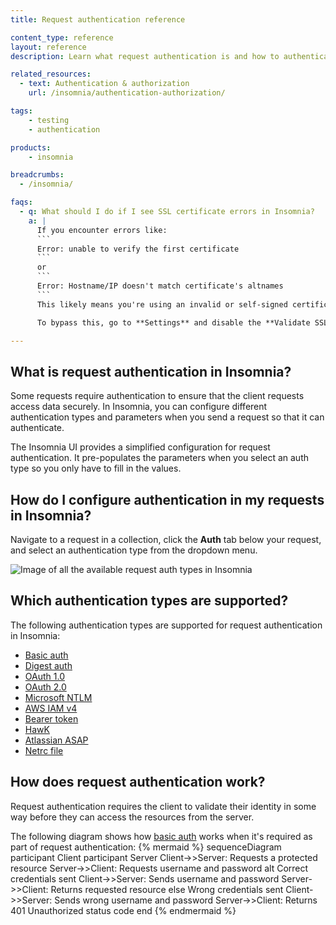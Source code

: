 ```yaml
---
title: Request authentication reference

content_type: reference
layout: reference
description: Learn what request authentication is and how to authenticate requests in Insomnia.

related_resources:
  - text: Authentication & authorization
    url: /insomnia/authentication-authorization/

tags:
    - testing
    - authentication

products:
    - insomnia

breadcrumbs:
  - /insomnia/

faqs:
  - q: What should I do if I see SSL certificate errors in Insomnia?
    a: |
      If you encounter errors like:
      ```
      Error: unable to verify the first certificate
      ```
      or
      ```
      Error: Hostname/IP doesn't match certificate's altnames
      ```
      This likely means you're using an invalid or self-signed certificate—common with local development servers.

      To bypass this, go to **Settings** and disable the **Validate SSL Certificates** option.

---
```


## What is request authentication in Insomnia?

Some requests require authentication to ensure that the client requests access data securely. In Insomnia, you can configure different authentication types and parameters when you send a request so that it can authenticate. 

The Insomnia UI provides a simplified configuration for request authentication. It pre-populates the parameters when you select an auth type so you only have to fill in the values. 

## How do I configure authentication in my requests in Insomnia? 

Navigate to a request in a collection, click the **Auth** tab below your request, and select an authentication type from the dropdown menu.

![Image of all the available request auth types in Insomnia](/assets/images/insomnia/request-auth.png)

## Which authentication types are supported?

The following authentication types are supported for request authentication in Insomnia:
* [Basic auth](https://datatracker.ietf.org/doc/html/rfc7617.html)
* [Digest auth](https://datatracker.ietf.org/doc/html/rfc7616)
* [OAuth 1.0](https://datatracker.ietf.org/doc/html/rfc5849)
* [OAuth 2.0](https://datatracker.ietf.org/doc/html/rfc6749)
* [Microsoft NTLM](https://learn.microsoft.com/en-us/windows-server/security/kerberos/ntlm-overview)
* [AWS IAM v4](https://docs.aws.amazon.com/AmazonS3/latest/API/sig-v4-authenticating-requests.html)
* [Bearer token](https://swagger.io/docs/specification/v3_0/authentication/bearer-authentication/)
* [HawK](https://github.com/mozilla/hawk)
* [Atlassian ASAP](https://s2sauth.bitbucket.io/spec/)
* [Netrc file](https://www.gnu.org/software/inetutils/manual/html_node/The-_002enetrc-file.html)

## How does request authentication work?

Request authentication requires the client to validate their identity in some way before they can access the resources from the server.

The following diagram shows how [basic auth](https://datatracker.ietf.org/doc/html/rfc7617.html) works when it's required as part of request authentication:
{% mermaid %}
sequenceDiagram
    participant Client
    participant Server
    Client->>Server: Requests a protected resource
    Server->>Client: Requests username and password
    alt Correct credentials sent
        Client->>Server: Sends username and password
        Server->>Client: Returns requested resource
    else Wrong credentials sent
        Client->>Server: Sends wrong username and password
        Server->>Client: Returns 401 Unauthorized status code
    end
{% endmermaid %}